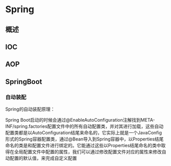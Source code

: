 # Spring

## 概述

## IOC

## AOP

## SpringBoot

### 自动装配

Spring的自动装配原理：

Spring Boot启动的时候会通过@EnableAutoConfiguration注解找到META-INF/spring.factories配置文件中的所有自动配置类，并对其进行加载，这些自动配置类都是以AutoConfiguration结尾来命名的，它实际上就是一个JavaConfig形式的Spring容器配置类，通过@Bean导入到Spring容器中，以Properties结尾命名的类是和配置文件进行绑定的。它能通过这些以Properties结尾命名的类中取得在全局配置文件中配置的属性，我们可以通过修改配置文件对应的属性来修改自动配置的默认值，来完成自定义配置